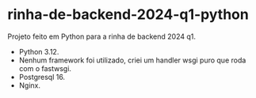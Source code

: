 # rinha-de-backend-2024-q1-python
Projeto feito em Python para a rinha de backend 2024 q1.

* Python 3.12.
* Nenhum framework foi utilizado, criei um handler wsgi puro que roda com o fastwsgi.
* Postgresql 16.
* Nginx.
